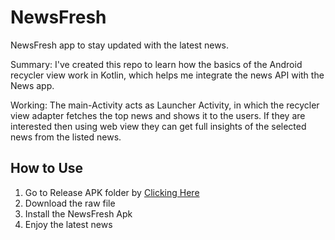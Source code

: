 # NewsFresh
NewsFresh app to stay updated with the latest news.

Summary: 
I've created this repo to learn how the basics of the Android recycler view work in Kotlin, which helps me integrate the news API with the News app.

Working:
The main-Activity acts as Launcher Activity, in which the recycler view adapter fetches the top news and shows it to the users.
If they are interested then using web view they can get full insights of the selected news from the listed news.


## How to Use
1. Go to Release APK folder by [Clicking Here](app/release)
2. Download the raw file
3. Install the NewsFresh Apk
4. Enjoy the latest news 
